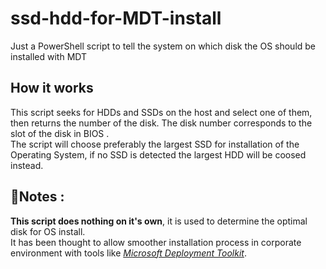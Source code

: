 # ssd-hdd-for-MDT-install
Just a PowerShell script to tell the system on which disk the OS should be installed with MDT
## How it works
This script seeks for HDDs and SSDs on the host and select one of them, then returns the number of the disk. The disk number corresponds to the slot of the disk in BIOS .   
The script will choose preferably the largest SSD for installation of the Operating System, if no SSD is detected the largest HDD will be coosed instead.   
## 📝Notes :
**This script does nothing on it's own**, it is used to determine the optimal disk for OS install.   
It has been thought to allow smoother installation process in corporate environment with tools like [*Microsoft Deployment Toolkit*](https://learn.microsoft.com/en-us/windows/deployment/deploy-windows-mdt/get-started-with-the-microsoft-deployment-toolkit).
